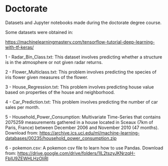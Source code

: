 # Doctorate

Datasets and Jupyter notebooks made during the doctorate degree course.

Some datasets were obtained in:

https://machinelearningmastery.com/tensorflow-tutorial-deep-learning-with-tf-keras/

1 - Radar_Bin_Class.txt: This dataset involves predicting whether a structure is in the atmosphere or not given radar returns.

2 - Flower_Multiclass.txt: This problem involves predicting the species of iris flower given measures of the flower.

3 - House_Regression.txt: This problem involves predicting house value based on properties of the house and neighborhood.

4 - Car_Prediction.txt: This problem involves predicting the number of car sales per month.

5 - Household_Power_Consumption: Multivariate Time-Series that contains 2075259 measurements gathered in a house located in Sceaux (7km of Paris, France) between December 2006 and November 2010 (47 months). Download from: https://archive.ics.uci.edu/ml/machine-learning-databases/00235/household_power_consumption.zip

6 - pokemon.csv: A pokemon csv file to learn how to use Pandas. Download from: https://drive.google.com/drive/folders/1IL2tszyJKNrzqH-FbIU9ZEWHLHzOliRl
